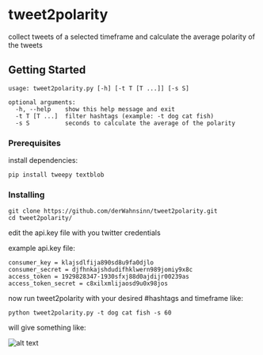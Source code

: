 # tweet2polarity

collect tweets of a selected timeframe and calculate the average polarity of the tweets


## Getting Started

```
usage: tweet2polarity.py [-h] [-t T [T ...]] [-s S]

optional arguments:
  -h, --help    show this help message and exit
  -t T [T ...]  filter hashtags (example: -t dog cat fish)
  -s S          seconds to calculate the average of the polarity
```


### Prerequisites

install dependencies:

```
pip install tweepy textblob
```

### Installing

```
git clone https://github.com/derWahnsinn/tweet2polarity.git
cd tweet2polarity/
```

edit the api.key file with you twitter credentials

example api.key file:
```
consumer_key = klajsdlfija890sd8u9fa0djlo
consumer_secret = djfhnkajshdudifhklwern989jomiy9x8c
access_token = 1929828347-1930sfxj88d0ajdijr00239as
access_token_secret = c8xilxmlijaosd9u0x98jos
```

now run tweet2polarity with your desired #hashtags and timeframe like:

```
python tweet2polarity.py -t dog cat fish -s 60
```

will give something like:

![alt text](http://www.true-binary.com/wp-content/uploads/2017/09/tweet2polarity.png)


